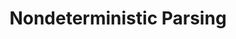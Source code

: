 ---
word: "true"

title: "Nondeterministic Parsing"

categories: ['']

tags: ['Nondeterministic', 'Parsing']

arwords: 'تحليل غير محدد'

arexps: []

enwords: ['Nondeterministic Parsing']

enexps: []

arlexicons: 'ح'

enlexicons: 'N'

authors: ['Ruqayya Roshdy']

translators: ['']

citations: 'مقدمة في حوسبة اللغة العربية'

sources: 'مركز الملك عبدالله بن عبدالعزيز الدولي لخدمة اللغة العربية'

slug: ""
---